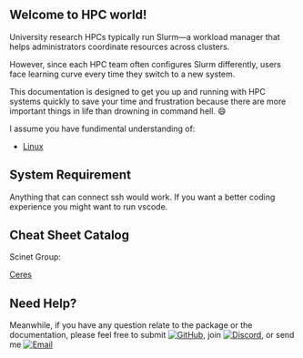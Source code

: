 ## Welcome to HPC world! 
University research HPCs typically run Slurm—a workload manager that helps administrators coordinate resources across clusters. 

However, since each HPC team often configures Slurm differently, users face learning curve every time they switch to a new system. 

This documentation is designed to get you up and running with HPC systems quickly to save your time and frustration because there are more important things in life than drowning in command hell. :smile:

I assume you have fundimental understanding of: 

- [Linux](https://www.geeksforgeeks.org/linux-commands-cheat-sheet/)

## System Requirement 

Anything that can connect ssh would work. 
If you want a better coding experience you might want to run vscode.

## Cheat Sheet Catalog
Scinet Group: 

[Ceres](cheatsheet/cheatsheet.md)



## Need Help? 

Meanwhile, if you have any question relate to the package or the documentation, please feel free to submit [![GitHub](https://img.shields.io/badge/Issue-%2312100E?logo=github&logoColor=black&color=white)](https://github.com/jldz9/InSARScript/issues), 
join [![Discord](https://img.shields.io/badge/Discord-%235865F2?logo=discord&logoColor=white)](https://discord.gg/RJJM42MBUU), 
or send me [![Email](https://img.shields.io/badge/Email-%23EA4335?logo=gmail&logoColor=white)](mailto:jiaweiliwork@outlook.com)
